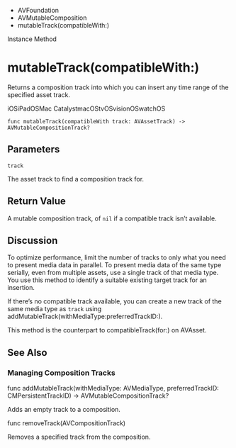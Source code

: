 

- AVFoundation
- AVMutableComposition
-  mutableTrack(compatibleWith:) 

Instance Method

# mutableTrack(compatibleWith:)

Returns a composition track into which you can insert any time range of the specified asset track.

iOSiPadOSMac CatalystmacOStvOSvisionOSwatchOS

``` source
func mutableTrack(compatibleWith track: AVAssetTrack) -> AVMutableCompositionTrack?
```

## Parameters 

`track`  

The asset track to find a composition track for.

## Return Value

A mutable composition track, of `nil` if a compatible track isn’t available.

## Discussion

To optimize performance, limit the number of tracks to only what you need to present media data in parallel. To present media data of the same type serially, even from multiple assets, use a single track of that media type. You use this method to identify a suitable existing target track for an insertion.

If there’s no compatible track available, you can create a new track of the same media type as `track` using addMutableTrack(withMediaType:preferredTrackID:).

This method is the counterpart to compatibleTrack(for:) on AVAsset.

## See Also

### Managing Composition Tracks

func addMutableTrack(withMediaType: AVMediaType, preferredTrackID: CMPersistentTrackID) -> AVMutableCompositionTrack?

Adds an empty track to a composition.

func removeTrack(AVCompositionTrack)

Removes a specified track from the composition.

